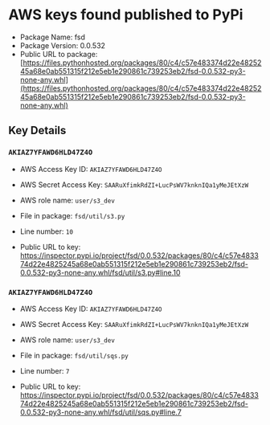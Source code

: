 # AWS keys found published to PyPi

* Package Name: fsd
* Package Version: 0.0.532
* Public URL to package: [https://files.pythonhosted.org/packages/80/c4/c57e483374d22e4825245a68e0ab551315f212e5eb1e290861c739253eb2/fsd-0.0.532-py3-none-any.whl](https://files.pythonhosted.org/packages/80/c4/c57e483374d22e4825245a68e0ab551315f212e5eb1e290861c739253eb2/fsd-0.0.532-py3-none-any.whl)

## Key Details

### `AKIAZ7YFAWD6HLD47Z4O`

* AWS Access Key ID: `AKIAZ7YFAWD6HLD47Z4O`
* AWS Secret Access Key: `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` 
* AWS role name: `user/s3_dev`
* File in package: `fsd/util/s3.py`
* Line number: `10`

* Public URL to key: https://inspector.pypi.io/project/fsd/0.0.532/packages/80/c4/c57e483374d22e4825245a68e0ab551315f212e5eb1e290861c739253eb2/fsd-0.0.532-py3-none-any.whl/fsd/util/s3.py#line.10



### `AKIAZ7YFAWD6HLD47Z4O`

* AWS Access Key ID: `AKIAZ7YFAWD6HLD47Z4O`
* AWS Secret Access Key: `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` 
* AWS role name: `user/s3_dev`
* File in package: `fsd/util/sqs.py`
* Line number: `7`

* Public URL to key: https://inspector.pypi.io/project/fsd/0.0.532/packages/80/c4/c57e483374d22e4825245a68e0ab551315f212e5eb1e290861c739253eb2/fsd-0.0.532-py3-none-any.whl/fsd/util/sqs.py#line.7


